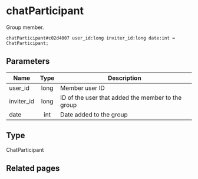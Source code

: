 # chatParticipant
Group member.

```
chatParticipant#c02d4007 user_id:long inviter_id:long date:int = ChatParticipant;
```

## Parameters
| Name | Type | Description |
| ---- | :----: | ----------- |
| user_id | long | Member user ID |
| inviter_id | long | ID of the user that added the member to the group |
| date | int | Date added to the group |


## Type
ChatParticipant

## Related pages
